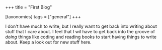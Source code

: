 +++
title = "First Blog"

[taxonomies]
tags = ["general"]
+++

I don't have much to write, but I really want to get back into writing about stuff that I care about. I feel that I wil have to get back into the groove of *doing* things like coding and reading books to start having things to write about. Keep a look out for new stuff here.
